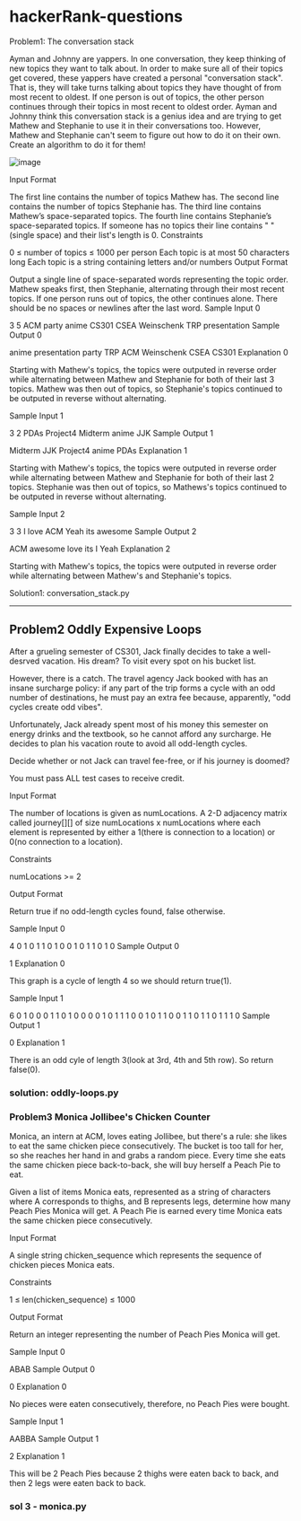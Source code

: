 # hackerRank-questions

Problem1: The conversation stack


Ayman and Johnny are yappers. In one conversation, they keep thinking of new topics they want to talk about. In order to make sure all of their topics get covered, these yappers have created a personal "conversation stack". That is, they will take turns talking about topics they have thought of from most recent to oldest. If one person is out of topics, the other person continues through their topics in most recent to oldest order. Ayman and Johnny think this conversation stack is a genius idea and are trying to get Mathew and Stephanie to use it in their conversations too. However, Mathew and Stephanie can't seem to figure out how to do it on their own. Create an algorithm to do it for them!

![image](https://github.com/user-attachments/assets/33f5c75d-f08e-4199-8fcc-5e24a88fb443)

Input Format

The first line contains the number of topics Mathew has.
The second line contains the number of topics Stephanie has.
The third line contains Mathew’s space-separated topics.
The fourth line contains Stephanie’s space-separated topics.
If someone has no topics their line contains " " (single space) and their list's length is 0.
Constraints

0 ≤ number of topics ≤ 1000 per person
Each topic is at most 50 characters long
Each topic is a string containing letters and/or numbers
Output Format

Output a single line of space-separated words representing the topic order.
Mathew speaks first, then Stephanie, alternating through their most recent topics.
If one person runs out of topics, the other continues alone.
There should be no spaces or newlines after the last word.
Sample Input 0

3
5
ACM party anime
CS301 CSEA Weinschenk TRP presentation
Sample Output 0

anime presentation party TRP ACM Weinschenk CSEA CS301
Explanation 0

Starting with Mathew's topics, the topics were outputed in reverse order while alternating between Mathew and Stephanie for both of their last 3 topics. Mathew was then out of topics, so Stephanie's topics continued to be outputed in reverse without alternating.

Sample Input 1

3
2
PDAs Project4 Midterm
anime JJK
Sample Output 1

Midterm JJK Project4 anime PDAs
Explanation 1

Starting with Mathew's topics, the topics were outputed in reverse order while alternating between Mathew and Stephanie for both of their last 2 topics. Stephanie was then out of topics, so Mathews's topics continued to be outputed in reverse without alternating.

Sample Input 2

3
3
I love ACM
Yeah its awesome
Sample Output 2

ACM awesome love its I Yeah
Explanation 2

Starting with Mathew's topics, the topics were outputed in reverse order while alternating between Mathew's and Stephanie's topics.

Solution1: conversation_stack.py

<hr>

## Problem2 Oddly Expensive Loops
After a grueling semester of CS301, Jack finally decides to take a well-desrved vacation. His dream? To visit every spot on his bucket list.

However, there is a catch. The travel agency Jack booked with has an insane surcharge policy: if any part of the trip forms a cycle with an odd number of destinations, he must pay an extra fee because, apparently, "odd cycles create odd vibes".

Unfortunately, Jack already spent most of his money this semester on energy drinks and the textbook, so he cannot afford any surcharge. He decides to plan his vacation route to avoid all odd-length cycles.

Decide whether or not Jack can travel fee-free, or if his journey is doomed?

You must pass ALL test cases to receive credit.

Input Format

The number of locations is given as numLocations. A 2-D adjacency matrix called journey[][] of size numLocations x numLocations where each element is represented by either a 1(there is connection to a location) or 0(no connection to a location).

Constraints

numLocations >= 2

Output Format

Return true if no odd-length cycles found, false otherwise.

Sample Input 0

4
0 1 0 1
1 0 1 0
0 1 0 1
1 0 1 0
Sample Output 0

1
Explanation 0

This graph is a cycle of length 4 so we should return true(1).

Sample Input 1

6
0 1 0 0 0 1
1 0 1 0 0 0
0 1 0 1 1 1
0 0 1 0 1 1
0 0 1 1 0 1
1 0 1 1 1 0
Sample Output 1

0
Explanation 1

There is an odd cyle of length 3(look at 3rd, 4th and 5th row). So return false(0).

### solution:  oddly-loops.py

### Problem3 Monica Jollibee's Chicken Counter

Monica, an intern at ACM, loves eating Jollibee, but there's a rule: she likes to eat the same chicken piece consecutively. The bucket is too tall for her, so she reaches her hand in and grabs a random piece. Every time she eats the same chicken piece back-to-back, she will buy herself a Peach Pie to eat.

Given a list of items Monica eats, represented as a string of characters where A corresponds to thighs, and B represents legs, determine how many Peach Pies Monica will get. A Peach Pie is earned every time Monica eats the same chicken piece consecutively.

Input Format

A single string chicken_sequence which represents the sequence of chicken pieces Monica eats.

Constraints

1 ≤ len(chicken_sequence) ≤ 1000

Output Format

Return an integer representing the number of Peach Pies Monica will get.

Sample Input 0

ABAB
Sample Output 0

0
Explanation 0

No pieces were eaten consecutively, therefore, no Peach Pies were bought.

Sample Input 1

AABBA
Sample Output 1

2
Explanation 1

This will be 2 Peach Pies because 2 thighs were eaten back to back, and then 2 legs were eaten back to back.

### sol 3 - monica.py
